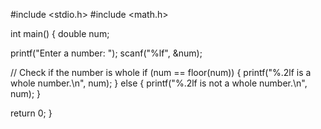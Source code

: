 #include <stdio.h>
#include <math.h>

int main() {
  double num;

  printf("Enter a number: ");
  scanf("%lf", &num);

  // Check if the number is whole
  if (num == floor(num)) {
    printf("%.2lf is a whole number.\n", num);
  } else {
    printf("%.2lf is not a whole number.\n", num);
  }

  return 0;
}
